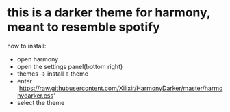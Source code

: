 # this is a darker theme for harmony, meant to resemble spotify

how to install:

- open harmony
- open the settings panel(bottom right)
- themes -> install a theme
- enter 'https://raw.githubusercontent.com/Xilixir/HarmonyDarker/master/harmonydarker.css'
- select the theme
